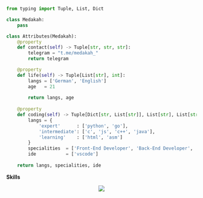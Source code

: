 ```py
from typing import Tuple, List, Dict

class Medakah:
    pass

class Attributes(Medakah):
    @property
    def contact(self) -> Tuple[str, str, str]:
        telegram = "t.me/medakah_"
        return telegram

    @property
    def life(self) -> Tuple[List[str], int]:
        langs = ['German', 'English']
        age   = 21
		
        return langs, age
	
    @property
    def coding(self) -> Tuple[Dict[str, List[str]], List[str], List[str], Dict[str]]:
        langs = {
            'expert'      : ['python', 'go'],
            'intermediate': ['c', 'js', 'c++', 'java'],
            'learning'    : ['html', 'asm']
        }
        specialities  = ['Front-End Developer', 'Back-End Developer', 'Database Developer', 'DevOps Engineer', 'Mobile App Developer', 'Game Cheats Developer', 'Security Specialist']
        ide           = ['vscode']
        
	return langs, specialities, ide
```

**Skills**

<p align="center">
  <a href="https://skillicons.dev">
    <img src="https://skillicons.dev/icons?i=git,kubernetes,docker,c,vim" />
  </a>
</p>
